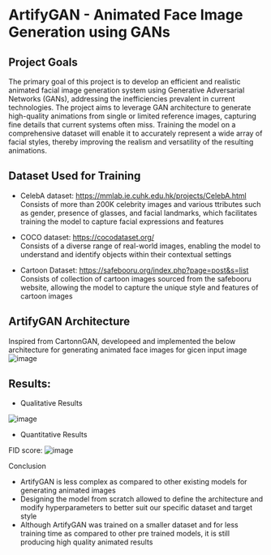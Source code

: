 # ArtifyGAN - Animated Face Image Generation using GANs

## Project Goals

The primary goal of this project is to develop an efficient and realistic animated facial image generation system using Generative Adversarial Networks (GANs), addressing the inefficiencies prevalent in current technologies. The project aims to leverage GAN architecture to generate high-quality animations from single or limited reference images, capturing fine details that current systems often miss. Training the model on a comprehensive dataset will enable it to accurately represent a wide array of facial styles, thereby improving the realism and versatility of the resulting animations.

## Dataset Used for Training

- CelebA dataset: https://mmlab.ie.cuhk.edu.hk/projects/CelebA.html<br>
  Consists of more than 200K celebrity images and various ttributes such as gender, presence of glasses, and facial landmarks, which facilitates training the model to capture facial expressions and features

- COCO dataset: https://cocodataset.org/ <br>
  Consists of a diverse range of real-world images, enabling the model to understand and identify objects within their contextual settings

- Cartoon Dataset: https://safebooru.org/index.php?page=post&s=list <br>
  Consists of collection of cartoon images sourced from the safebooru website, allowing the model to capture the unique style and features of cartoon images


## ArtifyGAN Architecture
Inspired from CartonnGAN, developeed and implemented the below architecture for generating animated face images for gicen input image
![image](https://github.com/27saniya/ArtifyGAN/assets/101293878/0936f2ef-8d19-49a5-8ff3-4111591d6d82)

## Results:
- Qualitative Results

![image](https://github.com/27saniya/ArtifyGAN/assets/101293878/9fa0afe5-eb82-4376-84b1-4cb5f185d6ad)

- Quantitative Results<br>

FID score: 
  ![image](https://github.com/27saniya/ArtifyGAN/assets/101293878/9f732c93-77a5-4bf3-b775-0b3ef9259c59)

Conclusion <br>
- ArtifyGAN is less complex as compared to other existing models for
generating animated images
- Designing the model from scratch allowed to define the architecture and
modify hyperparameters to better suit our specific dataset and target style
- Although
ArtifyGAN was trained on a smaller dataset and for less training
time as compared to other pre trained models, it is still producing high
quality animated results






  

